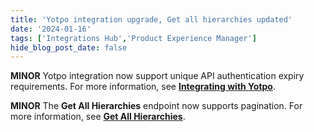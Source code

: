 ```yaml
---
title: 'Yotpo integration upgrade, Get all hierarchies updated'
date: '2024-01-16'
tags: ['Integrations Hub','Product Experience Manager']
hide_blog_post_date: false
---
```

**MINOR** Yotpo integration now support unique API authentication expiry requirements. For more information, see **[Integrating with Yotpo](https://elasticpath.dev/docs/composer/integration-hub/product-information/yotpo)**.

**MINOR** The **Get All Hierarchies** endpoint now supports pagination. For more information, see **[Get All Hierarchies](https://elasticpath.dev/docs/pxm/hierarchies/hierarchies-api/get-all-hierarchies)**.
